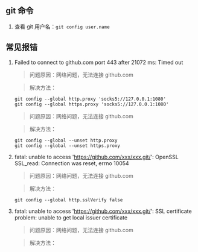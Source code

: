 ## git 命令

1. 查看 git 用户名：`git config user.name`

## 常见报错

1. Failed to connect to github.com port 443 after 21072 ms: Timed out

   > 问题原因：网络问题，无法连接 github.com

   > 解决方法：

   ```
   git config --global http.proxy 'socks5://127.0.0.1:1080'
   git config --global https.proxy 'socks5://127.0.0.1:1080'
   ```

   > 问题原因：网络问题，无法连接 github.com

   > 解决方法：

   ```
   git config --global --unset http.proxy
   git config --global --unset https.proxy
   ```

2. fatal: unable to access 'https://github.com/xxx/xxx.git/': OpenSSL SSL_read: Connection was reset, errno 10054

   > 问题原因：网络问题，无法连接 github.com

   > 解决方法：

   ```
   git config --global http.sslVerify false
   ```

3. fatal: unable to access 'https://github.com/xxx/xxx.git/': SSL certificate problem: unable to get local issuer certificate

   > 问题原因：网络问题，无法连接 github.com

   > 解决方法：

